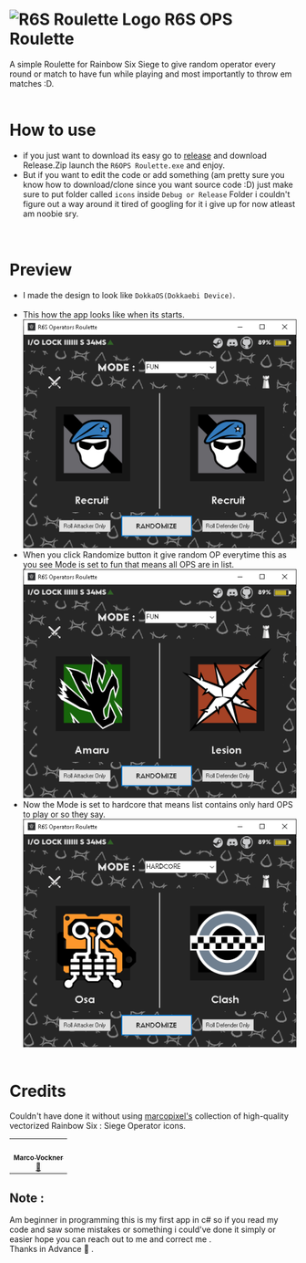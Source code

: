 # <img src=".\Graphics\icon.ico" width="23" height="" title="R6S Roulette Logo"> R6S OPS Roulette 
A simple Roulette for Rainbow Six Siege to give random operator every round or match to have fun while playing and most importantly to throw em matches :D.
<br><br>

# How to use
* if you just want to download its easy go to [release](https://github.com/itsW3RN3R/R6S-Operators-Roulette/releases "Releases") and download Release.Zip launch the `R6OPS Roulette.exe` and enjoy.<br>
* But if you want to edit the code or add something (am pretty sure you know how to download/clone since you want source code :D) just make sure to put folder called `icons` inside `Debug or Release` Folder i couldn't figure out a way around it tired of googling for it i give up for now atleast am noobie sry.<br>
<br><br>


# Preview 
* I made the design to look like `DokkaOS(Dokkaebi Device)`.<br><br>
* This how the app looks like when its starts.<br>
![onlaunch](https://github.com/itsW3RN3R/R6S-Operators-Roulette/blob/master/Graphics/onlaunch.png)
* When you click Randomize button it give random OP everytime this as you see Mode is set to fun that means all OPS are in list.<br>
![fun](https://github.com/itsW3RN3R/R6S-Operators-Roulette/blob/master/Graphics/fun.png)
* Now the Mode is set to hardcore that means list contains only hard OPS to play or so they say. <br>
![hardcore](https://github.com/itsW3RN3R/R6S-Operators-Roulette/blob/master/Graphics/hardcore.png)
<br><br>

# Credits
Couldn't have done it without using [marcopixel's](https://github.com/marcopixel/r6operators "r6operators") collection of high-quality vectorized Rainbow Six : Siege Operator icons.
<br>
<table>
  <tr>
    <td align="center"><a href="https://github.com/marcopixel"><img src="https://avatars.githubusercontent.com/u/3743025?v=4" width="100px;" alt=""/><br /><sub><b>Marco Vockner</b></sub></a><br /><a href="https://github.com/marcopixel" title="Code">💭 </a></td>
  </tr>
</table>



## Note :
Am beginner in programming this is my first app in c# so if you read my code and saw some mistakes or something i could've done it simply or easier hope you can reach out to me and correct me . <br>
Thanks in Advance 🥰 .


